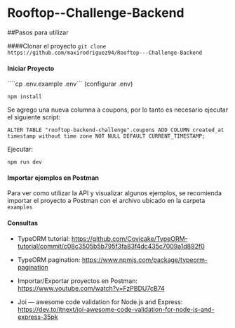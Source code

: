 # Rooftop--Challenge-Backend

##Pasos para utilizar

####Clonar el proyecto
```git clone https://github.com/maxirodriguez94/Rooftop---Challenge-Backend```

#### Iniciar Proyecto
````cp .env.example .env```
(configurar .env)

```npm install```

Se agrego una nueva columna a coupons, por lo tanto es necesario ejecutar el siguiente script:

```ALTER TABLE "rooftop-backend-challenge".coupons ADD COLUMN created_at timestamp without time zone NOT NULL DEFAULT CURRENT_TIMESTAMP;```


Ejecutar:


```npm run dev```

#### Importar ejemplos en Postman
Para ver como utilizar la API y visualizar algunos ejemplos, se recomienda importar el proyecto a Postman con el archivo ubicado en la carpeta ```examples```

#### Consultas

- TypeORM tutorial: https://github.com/Covicake/TypeORM-tutorial/commit/c08c3505b5b795f3fa83f4dc435c7009a1d892f0

- TypeORM pagination: https://www.npmjs.com/package/typeorm-pagination

- Importar/Exportar proyectos en Postman: https://www.youtube.com/watch?v=FzPBDU7cB74

- Joi — awesome code validation for Node.js and Express: https://dev.to/itnext/joi-awesome-code-validation-for-node-js-and-express-35pk